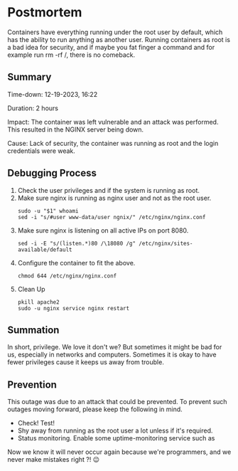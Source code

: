 # Postmortem

Containers have everything running under the root user by default,
which has the ability to run anything as another user. Running containers as root is a bad idea for security,
and if maybe you fat finger a command and for example run rm -rf /, there is no comeback. 
## Summary

Time-down: 12-19-2023, 16:22

Duration: 2 hours

Impact: The container was left vulnerable and an attack was performed. This resulted in the NGINX server being down.

Cause: Lack of security, the container was running as root and the login credentials were weak.


## Debugging Process

1. Check the user privileges and if the system is running as root.
2. Make sure nginx is running as nginx user and not as the root user.
   ```
   sudo -u "$1" whoami
   sed -i "s/#user www-data/user ngnix/" /etc/nginx/nginx.conf
   ```
3. Make sure nginx is listening on all active IPs on port 8080.
   ```
   sed -i -E "s/(listen.*)80 /\18080 /g" /etc/nginx/sites-available/default
   ```
4. Configure the container to fit the above.
   ```
   chmod 644 /etc/nginx/nginx.conf
   ```
5. Clean Up
   ```
   pkill apache2
   sudo -u nginx service nginx restart
   ```
   
## Summation

In short, privilege. We love it don't we? But sometimes it might be bad for us, especially in networks
and computers. Sometimes it is okay to have fewer privileges cause it keeps us away from trouble.

## Prevention

This outage was due to an attack that could be prevented. To prevent such outages
moving forward, please keep the following in mind.

* Check! Test!
* Shy away from running as the root user a lot unless if it's required.
* Status monitoring. Enable some uptime-monitoring service such as

Now we know it will never occur again because we're programmers, and we never make
mistakes right ?! :wink:
